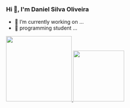 ### Hi 👋, I'm Daniel Silva Oliveira


- 🔭 I’m currently working on ...
- 🌱 programming student ...

<div align="left">
  <a href="https://github.com/DanielOliveira2004">
  <img height="180em" src="https://github-readme-stats.vercel.app/api?username=DanielOliveira2004&show_icons=true&theme=Lightdefault&include_all_commits=true&count_private=true"/>
    <img height="140em" src="https://github-readme-stats.vercel.app/api/top-langs/?username=DanielOliveira2004&layout=compact&langs_count=7&theme=Lightdefault"/>
</div>
